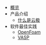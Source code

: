 <!-- 请勿添加产品标题，标题行将由系统自动增加，名称将于您申请邮件提供的仓库名称一致 -->

* [概览](/epc/README)
* 产品介绍   <!-- 以下是参考的目录模版，旨在建议产品文档应该包含的内容模块。实际章节划分可根据实际内容进行调整 -->
   * [什么是云极](/epc/whatisepc.md)
* 软件最佳实践
   * [OpenFoam](/epc/openfoam.md)
   * [VASP](/epc/vasp.md)
